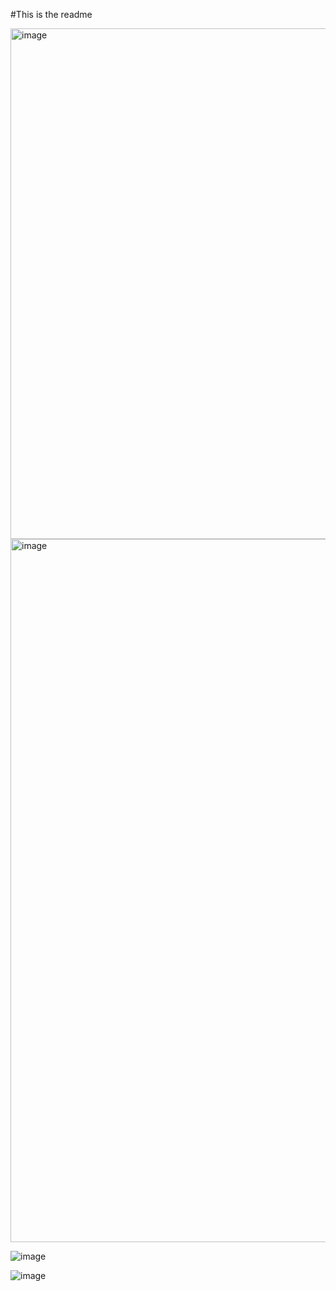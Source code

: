 #This is the readme 

<img width="817" alt="image" src="https://github.com/ArnauvGilotra/ECE444-F2023-Assignment1/assets/61934622/ce3bb4f0-8023-435e-8f22-a4c612a35681">


<img width="1125" alt="image" src="https://github.com/ArnauvGilotra/ECE444-F2023-Assignment1/assets/61934622/3a7463a0-6173-49ab-973b-ed29a642f1df">

![image](https://github.com/ArnauvGilotra/ECE444-F2023-Assignment1/assets/61934622/93b79174-a2cf-4ce9-a18f-8a9f6a37d235)

![image](https://github.com/ArnauvGilotra/ECE444-F2023-Assignment1/assets/61934622/1ec4a3c3-1b89-4c27-9746-e4662cd23a07)


